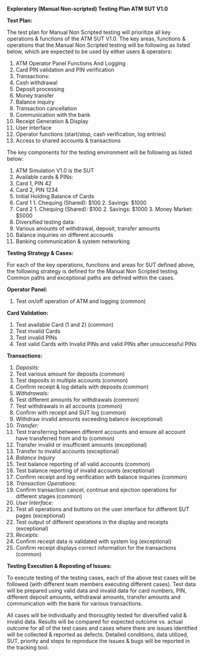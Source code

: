 **Exploratory (Manual Non-scripted) Testing Plan ATM SUT V1.0**

**Test Plan:**

The test plan for Manual Non Scripted testing will prioritize all key operations & functions of the ATM SUT V1.0. The key areas, functions & operations that the Manual Non Scripted testing will be following as listed below, which are expected to be used by either users & operators:

1. ATM Operator Panel Functions And Logging
2. Card PIN validation and PIN verification
3. Transactions:
  1. Cash withdrawal
  2. Deposit processing
  3. Money transfer
  4. Balance inquiry
4. Transaction cancellation
5. Communication with the bank
6. Receipt Generation & Display
7. User interface
8. Operator functions (start/stop, cash verification, log entries)
9. Access to shared accounts & transactions

The key components for the testing environment will be following as listed below:

1. ATM Simulation V1.0 is the SUT
2. Available cards & PINs:
  1. Card 1, PIN 42
  2. Card 2, PIN 1234
3. Initial Holding Balance of Cards
  1. Card 1
    1. Chequing (Shared): $100
    2. Savings: $1000
  2. Card 2
    1. Chequing (Shared): $100
    2. Savings: $1000
    3. Money Market: $5000
4. Diversified testing data:
  1. Various amounts of withdrawal, deposit, transfer amounts
  2. Balance inquiries on different accounts
5. Banking communication & system networking

**Testing Strategy & Cases:**

For each of the key operations, functions and areas for SUT defined above, the following strategy is defined for the Manual Non Scripted testing. Common paths and exceptional paths are defined within the cases.

**Operator Panel:**

1. Test on/off operation of ATM and logging (common)

**Card Validation:**

1. Test available Card (1 and 2) (common)
2. Test invalid Cards
3. Test invalid PINs
4. Test valid Cards with Invalid PINs and valid PINs after unsuccessful PINs

**Transactions:**

1. _Deposits:_
  1. Test various amount for deposits (common)
  2. Test deposits in multiple accounts (common)
  3. Confirm receipt & log details with deposits (common)
2. _Withdrawals:_
  1. Test different amounts for withdrawals (common)
  2. Test withdrawals in all accounts (common)
  3. Confirm with receipt and SUT log (common)
  4. Withdraw invalid amounts exceeding balance (exceptional)
3. _Transfer:_
  1. Test transferring between different accounts and ensure all account have transferred from and to (common)
  2. Transfer invalid or insufficient amounts (exceptional)
  3. Transfer to invalid accounts (exceptional)
4. _Balance Inquiry_
  1. Test balance reporting of all valid accounts (common)
  2. Test balance reporting of invalid accounts (exceptional)
  3. Confirm receipt and log verification with balance inquiries (common)
5. _Transaction Operations:_
  1. Confirm transaction cancel, continue and ejection operations for different stages (common)
6. _User Interface:_
  1. Test all operations and buttons on the user interface for different SUT pages (exceptional)
  2. Test output of different operations in the display and receipts (exceptional)
7. _Receipts:_
  1. Confirm receipt data is validated with system log (exceptional)
  2. Confirm receipt displays correct information for the transactions (common)

**Testing Execution & Reposting of Issues:**

To execute testing of the testing cases, each of the above test cases will be followed (with different team members executing different cases). Test data will be prepared using valid data and invalid data for card numbers, PIN, different deposit amounts, withdrawal amounts, transfer amounts and communication with the bank for various transactions.

All cases will be individually and thoroughly tested for diversified valid & invalid data. Results will be compared for expected outcome vs. actual outcome for all of the test cases and cases where there are issues identified will be collected & reported as defects. Detailed conditions, data utilized, SUT, priority and steps to reproduce the issues & bugs will be reported in the tracking tool.
